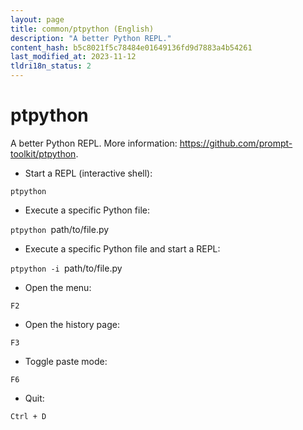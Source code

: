 ```yaml
---
layout: page
title: common/ptpython (English)
description: "A better Python REPL."
content_hash: b5c8021f5c78484e01649136fd9d7883a4b54261
last_modified_at: 2023-11-12
tldri18n_status: 2
---
```

# ptpython

A better Python REPL.
More information: <https://github.com/prompt-toolkit/ptpython>.

- Start a REPL (interactive shell):

`ptpython`

- Execute a specific Python file:

`ptpython `<span class="tldr-var badge badge-pill bg-dark-lm bg-white-dm text-white-lm text-dark-dm font-weight-bold">path/to/file.py</span>

- Execute a specific Python file and start a REPL:

`ptpython -i `<span class="tldr-var badge badge-pill bg-dark-lm bg-white-dm text-white-lm text-dark-dm font-weight-bold">path/to/file.py</span>

- Open the menu:

`F2`

- Open the history page:

`F3`

- Toggle paste mode:

`F6`

- Quit:

`Ctrl + D`
